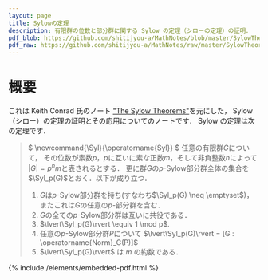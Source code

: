 ```yaml
---
layout: page
title: Sylowの定理
description: 有限群の位数と部分群に関する Sylow の定理（シローの定理）の証明．
pdf_blob: https://github.com/shitijyou-a/MathNotes/blob/master/SylowTheorem/sylow.pdf
pdf_raw: https://github.com/shitijyou-a/MathNotes/raw/master/SylowTheorem/sylow.pdf
---
```


# 概要
これは Keith Conrad 氏のノート ["The Sylow Theorems"](http://www.math.uconn.edu/~kconrad/blurbs/grouptheory/sylowpf.pdf)を元にした，
Sylow （シロー）の定理の証明とその応用についてのノートです．
Sylow の定理は次の定理です．

> $ \newcommand{\Syl}{\operatorname{Syl}} $
> 任意の有限群$G$について，
> その位数が素数$p$，$p$に互いに素な正数$m$，そして非負整数$n$によって
> $|G|=p^{n}m$と表されるとする．
> 更に群$G$の$p$-Sylow部分群全体の集合を$\Syl_p(G)$とおく．以下が成り立つ．
> 
> 1. $G$は$p$-Sylow部分群を持ち(すなわち$\Syl_p(G) \neq \emptyset$)，またこれは$G$の任意の$p$-部分群を含む．
> 1. $G$の全ての$p$-Sylow部分群は互いに共役である．
> 1. $\lvert\Syl_p(G)\rvert \equiv 1 \mod p$.
> 1. 任意の$p$-Sylow部分群$P$について $\lvert\Syl_p(G)\rvert = [G : \operatorname{Norm}_G(P)]$
> 1. $\lvert\Syl_p(G)\rvert$ は $m$ の約数である．

{% include /elements/embedded-pdf.html %}
